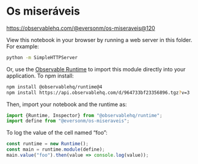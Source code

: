 # Os miseráveis

https://observablehq.com/@eversonm/os-miseraveis@120

View this notebook in your browser by running a web server in this folder. For
example:

~~~sh
python -m SimpleHTTPServer
~~~

Or, use the [Observable Runtime](https://github.com/observablehq/runtime) to
import this module directly into your application. To npm install:

~~~sh
npm install @observablehq/runtime@4
npm install https://api.observablehq.com/d/964733bf23356896.tgz?v=3
~~~

Then, import your notebook and the runtime as:

~~~js
import {Runtime, Inspector} from "@observablehq/runtime";
import define from "@eversonm/os-miseraveis";
~~~

To log the value of the cell named “foo”:

~~~js
const runtime = new Runtime();
const main = runtime.module(define);
main.value("foo").then(value => console.log(value));
~~~
